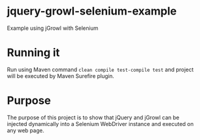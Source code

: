 jquery-growl-selenium-example
=============================

Example using jGrowl with Selenium

Running it
=============================

Run using Maven command ```clean compile test-compile test``` and project will be executed by Maven Surefire plugin.

Purpose
=============================

The purpose of this project is to show that jQuery and jGrowl can be injected dynamically into a Selenium WebDriver instance and executed on any web page.
